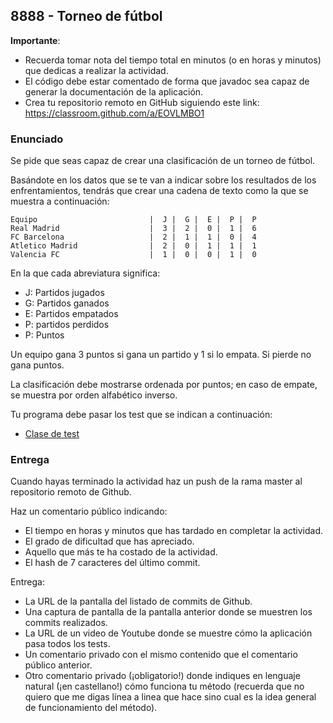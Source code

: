 ## 8888 - Torneo de fútbol

__Importante__: 

  - Recuerda tomar nota del tiempo total en minutos (o en horas y minutos) que dedicas a realizar la actividad.
  - El código debe estar comentado de forma que javadoc sea capaz de generar la documentación de la aplicación.
  - Crea tu repositorio remoto en GitHub siguiendo este link: https://classroom.github.com/a/EOVLMBO1
  
### Enunciado

Se pide que seas capaz de crear una clasificación de un torneo de fútbol.

Basándote en los datos que se te van a indicar sobre los resultados de los enfrentamientos, tendrás que crear una cadena de texto como la que se muestra a continuación:

```
Equipo                         |  J |  G |  E |  P |  P
Real Madrid                    |  3 |  2 |  0 |  1 |  6
FC Barcelona                   |  2 |  1 |  1 |  0 |  4
Atletico Madrid                |  2 |  0 |  1 |  1 |  1
Valencia FC                    |  1 |  0 |  0 |  1 |  0
```

En la que cada abreviatura significa:
* J: Partidos jugados
* G: Partidos ganados
* E: Partidos empatados
* P: partidos perdidos
* P: Puntos

Un equipo gana 3 puntos si gana un partido y 1 si lo empata. Si pierde no gana puntos.

La clasificación debe mostrarse ordenada por puntos; en caso de empate, se muestra por orden alfabético inverso.

Tu programa debe pasar los test que se indican a continuación:

* [Clase de test](8888Test.java)


### Entrega

Cuando hayas terminado la actividad haz un push de la rama master al repositorio remoto de Github.

Haz un comentario público indicando:

  - El tiempo en horas y minutos que has tardado en completar la actividad.
  - El grado de dificultad que has apreciado.
  - Aquello que más te ha costado de la actividad.
  - El hash de 7 caracteres del último commit.
  
Entrega:

  - La URL de la pantalla del listado de commits de Github.
  - Una captura de pantalla de la pantalla anterior donde se muestren los commits realizados.
  - La URL de un video de Youtube donde se muestre cómo la aplicación pasa todos los tests.
  - Un comentario privado con el mismo contenido que el comentario público anterior.
  - Otro comentario privado (¡obligatorio!) donde indiques en lenguaje natural (¡en castellano!) cómo funciona tu método (recuerda que no quiero que me digas línea a linea que hace sino cual es la idea general de funcionamiento del método).
